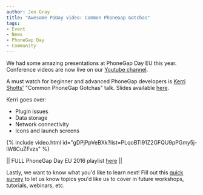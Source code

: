 ```yaml
---
author: Jen Gray
title: "Awesome PGDay video: Common PhoneGap Gotchas"
tags:
- Event
- News
- PhoneGap Day
- Community
---
```


We had some amazing presentations at PhoneGap Day EU this year. Conference videos are now live on our [Youtube channel](https://www.youtube.com/user/PhoneGap). 

A must watch for beginner and advanced PhoneGap developers is [Kerri Shotts'](https://twitter.com/photoKandy) "Common PhoneGap Gotchas" talk. Slides available [here](https://www.photokandy.com/2016/05/19/common-phonegap-gotchas-pgday-eu-2016-may-19-2016/). 

Kerri goes over: 

- Plugin issues
- Data storage
- Network connectivity
- Icons and launch screens

{% include video.html id="gDPjPpVeBXk?list=PLqoBTl91Z2GFQU9pPGmy5j-lW8CuZFvzs" %}

|| FULL PhoneGap Day EU 2016 playlist [here](https://www.youtube.com/playlist?list=PLqoBTl91Z2GFQU9pPGmy5j-lW8CuZFvzs) ||

Lastly, we want to know what you'd like to learn next! Fill out this [quick survey](https://docs.google.com/forms/d/e/1FAIpQLSfW_as0Ieu6GpCzLsroDvU4pIiQ0AUUDA299HkZQzYU5cyZdw/viewform) to let us know topics you'd like us to cover in future workshops, tutorials, webinars, etc.

